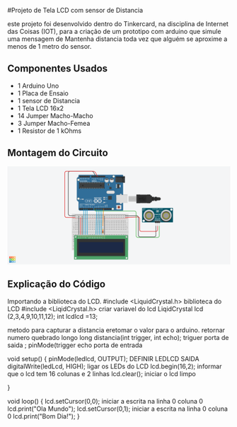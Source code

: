 #Projeto de Tela LCD com sensor de Distancia

este projeto foi desenvolvido dentro do Tinkercard, na disciplina de Internet das Coisas (IOT),
para a criação de um prototipo com arduino que simule uma mensagem de Mantenha
distancia toda vez que alguém se aproxime a menos de 1 metro do sensor.

## Componentes Usados
- 1 Arduino Uno
- 1 Placa de Ensaio
- 1 sensor de Distancia
- 1 Tela LCD 16x2
- 14 Jumper Macho-Macho
- 3 Jumper Macho-Femea
- 1 Resistor de 1 kOhms


 ## Montagem do Circuito
 ![Imagem do Circuito](tela_lcd1.ino.png)

## Explicação do Código

Importando a biblioteca do LCD.
#include <LiquidCrystal.h>
 biblioteca do LCD
#include <LiqidCrystal.h>
 criar variavel do lcd
LiqidCrystal lcd (2,3,4,9,10,11,12);
int lcdlcd =13;

metodo para capturar a distancia eretomar o valor para o arduino.
retornar numero quebrado longo
long distancia(int trigger, int echo);
triguer porta de saida ;
pinMode(trigger
 echo porta de entrada

void setup()
{
 pinMode(ledlcd, OUTPUT);  DEFINIR LEDLCD SAIDA
 digitalWrite(ledLcd, HIGH); ligar os LEDs do LCD
 lcd.begin(16,2);  informar que o lcd tem 16 colunas e 2 linhas
 lcd.clear();  iniciar o lcd limpo
  
}

void loop()
{
 lcd.setCursor(0,0);  iniciar a escrita na linha 0 coluna 0
 lcd.print("Ola Mundo");
 lcd.setCursor(0,1); iniciar a escrita na linha 0 coluna 0
 lcd.print("Bom Dia!"); 
}
